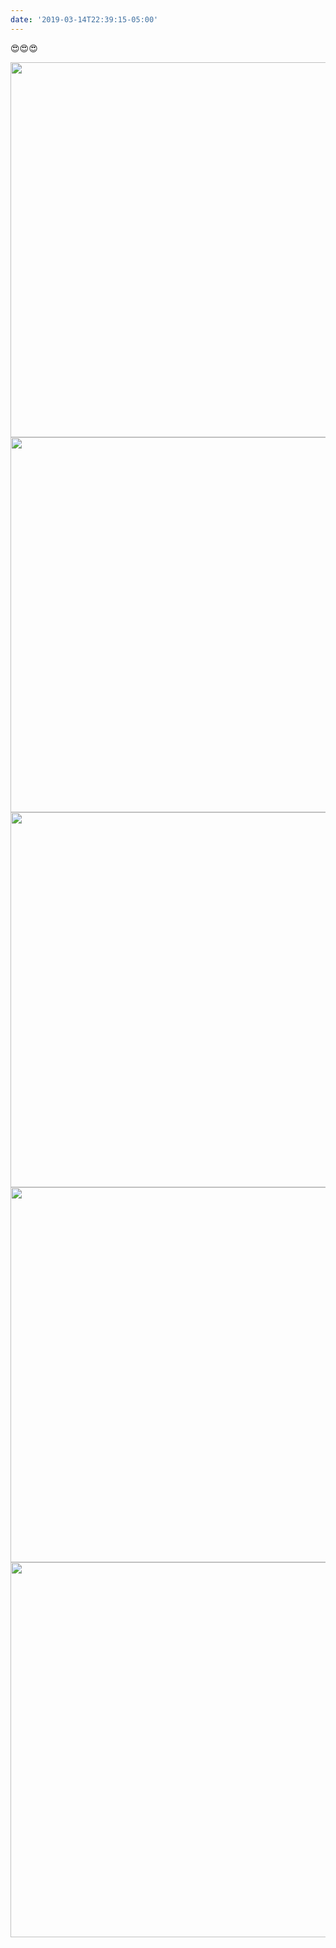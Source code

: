 ```yaml
---
date: '2019-03-14T22:39:15-05:00'
---
```

😍😍😍

<img src="uploads/2019/645937fb1d.jpg" width="600" height="600" alt="" /><img src="uploads/2019/cff47acac2.jpg" width="600" height="600" alt="" /><img src="uploads/2019/eb7acfbafe.jpg" width="600" height="600" alt="" /><img src="uploads/2019/693fc15f75.jpg" width="600" height="600" alt="" /><img src="uploads/2019/bad96daffe.jpg" width="600" height="600" alt="" />
